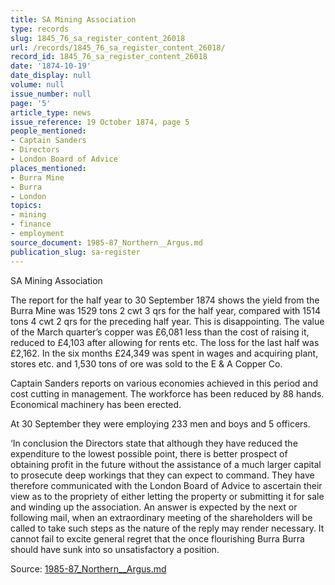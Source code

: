 ```yaml
---
title: SA Mining Association
type: records
slug: 1845_76_sa_register_content_26018
url: /records/1845_76_sa_register_content_26018/
record_id: 1845_76_sa_register_content_26018
date: '1874-10-19'
date_display: null
volume: null
issue_number: null
page: '5'
article_type: news
issue_reference: 19 October 1874, page 5
people_mentioned:
- Captain Sanders
- Directors
- London Board of Advice
places_mentioned:
- Burra Mine
- Burra
- London
topics:
- mining
- finance
- employment
source_document: 1985-87_Northern__Argus.md
publication_slug: sa-register
---
```


SA Mining Association

The report for the half year to 30 September 1874 shows the yield from the Burra Mine was 1529 tons 2 cwt 3 qrs for the half year, compared with 1514 tons 4 cwt 2 qrs for the preceding half year.  This is disappointing.  The value of the March quarter’s copper was £6,081 less than the cost of raising it, reduced to £4,103 after allowing for rents etc.  The loss for the last half was £2,162.  In the six months £24,349 was spent in wages and acquiring plant, stores etc. and 1,530 tons of ore was sold to the E & A Copper Co.

Captain Sanders reports on various economies achieved in this period and cost cutting in management.  The workforce has been reduced by 88 hands.  Economical machinery has been erected.

At 30 September they were employing 233 men and boys and 5 officers.

‘In conclusion the Directors state that although they have reduced the expenditure to the lowest possible point, there is better prospect of obtaining profit in the future without the assistance of a much larger capital to prosecute deep workings that they can expect to command.  They have therefore communicated with the London Board of Advice to ascertain their view as to the propriety of either letting the property or submitting it for sale and winding up the association. An answer is expected by the next or following mail, when an extraordinary meeting of the shareholders will be called to take such steps as the nature of the reply may render necessary.  It cannot fail to excite general regret that the once flourishing Burra Burra should have sunk into so unsatisfactory a position.

Source: [1985-87_Northern__Argus.md](/downloads/markdown/1985-87_Northern__Argus.md)
